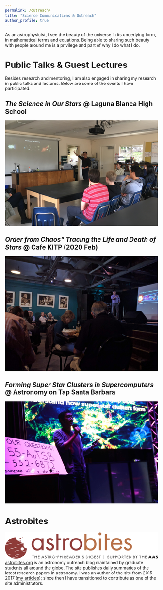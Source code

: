 ```yaml
---
permalink: /outreach/
title: "Science Communications & Outreach"
author_profile: true
---
```


As an astrophysicist, I see the beauty of the universe in its underlying form, in mathematical terms and equations. Being able to sharing such beauty with people around me is a privilege and part of why I do what I do.

# Public Talks & Guest Lectures
Besides research and mentoring, I am also engaged in sharing my research in public talks and lectures. Below are some of the events I have participated.


## *The Science in Our Stars* @ Laguna Blanca High School
![Laguna Blanca Guest Lecture](/files/LagunaBlanca.JPG)

## *Order from Chaos" Tracing the Life and Death of Stars* @ Cafe KITP (2020 Feb)
![cafeKITP event](/files/cafeKITP.jpg)

## *Forming Super Star Clusters in Supercomputers* @ Astronomy on Tap Santa Barbara
![AoT Santa Barbara](/files/AoT_SB.jpg)


# Astrobites
![astrobites logo](/files/astrobites-logo-1.png)
[astrobites.org](https://astrobites.org/) is an astronomy outreach blog maintained by graduate students all around the globe. The site publishes daily summaries of the latest research papers in astronomy.
I was an author of the site from 2015 - 2017 ([my articles](https://astrobites.org/author/btsang/)); since then I have transitioned to contribute as one of the site administrators.

